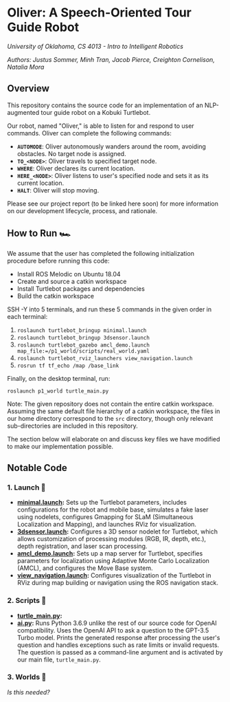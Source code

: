 # Oliver: A Speech-Oriented Tour Guide Robot

*University of Oklahoma, CS 4013 - Intro to Intelligent Robotics*

*Authors: Justus Sommer, Minh Tran, Jacob Pierce, Creighton Cornelison, Natalia Mora*

## Overview

This repository contains the source code for an implementation of an NLP-augmented tour guide robot on a Kobuki Turtlebot.

Our robot, named "Oliver," is able to listen for and respond to user commands. Oliver can complete the following commands:

* **`AUTOMODE`**: Oliver autonomously wanders around the room, avoiding obstacles. No target node is assigned.
* **`TO_<NODE>`**: Oliver travels to specified target node.
* **`WHERE`**: Oliver declares its current location.
* **`HERE_<NODE>`**: Oliver listens to user's specified node and sets it as its current location.
* **`HALT`**: Oliver will stop moving.

Please see our project report (to be linked here soon) for more information on our development lifecycle, process, and rationale.

## How to Run 🏎️

We assume that the user has completed the following initialization procedure before running this code:

* Install ROS Melodic on Ubuntu 18.04
* Create and source a catkin workspace
* Install Turtlebot packages and dependencies
* Build the catkin workspace

SSH -Y into 5 terminals, and run these 5 commands in the given order in each terminal:

1. `roslaunch turtlebot_bringup minimal.launch`
2. `roslaunch turtlebot_bringup 3dsensor.launch`
3. `roslaunch turtlebot_gazebo amcl_demo.launch map_file:=/p1_world/scripts/real_world.yaml`
4. `roslaunch turtlebot_rviz_launchers view_navigation.launch`
5. `rosrun tf tf_echo /map /base_link`

Finally, on the desktop terminal, run:

`roslaunch p1_world turtle_main.py`

Note: The given repository does not contain the entire catkin workspace. Assuming the same default file hierarchy of a catkin workspace, the files in our home directory correspond to the `src` directory, though only relevant sub-directories are included in this repository.

The section below will elaborate on and discuss key files we have modified to make our implementation possible.

## Notable Code

### 1. Launch 📁
* **[minimal.launch](https://github.com/nxm23763/cs4013_oliver/blob/main/turtlebot_bringup/launch/minimal.launch):** Sets up the Turtlebot parameters, includes configurations for the robot and mobile base, simulates a fake laser using nodelets, configures Gmapping for SLaM (Simultaneous Localization and Mapping), and launches RViz for visualization.
* **[3dsensor.launch](https://github.com/nxm23763/cs4013_oliver/blob/main/turtlebot_bringup/launch/3dsensor.launch):** Configures a 3D sensor nodelet for Turtlebot, which allows customization of processing modules (RGB, IR, depth, etc.), depth registration, and laser scan processing.
* **[amcl_demo.launch](https://github.com/nxm23763/cs4013_oliver/blob/main/turtlebot_gazebo/launch/amcl_demo.launch):** Sets up a map server for Turtlebot, specifies parameters for localization using Adaptive Monte Carlo Localization (AMCL), and configures the Move Base system.
* **[view_navigation.launch](https://github.com/nxm23763/cs4013_oliver/blob/main/turtlebot_rviz_launchers/launch/view_navigation.launch):** Configures visualization of the Turtlebot in RViz during map building or navigation using the ROS navigation stack.

### 2. Scripts 📁
* **[turtle_main.py](https://github.com/nxm23763/cs4013_oliver/blob/main/p1_world/scripts/turtle_main.py):**
* **[ai.py](https://github.com/nxm23763/cs4013_oliver/blob/main/p1_world/scripts/ai.py):** Runs Python 3.6.9 unlike the rest of our source code for OpenAI compatibility. Uses the OpenAI API to ask a question to the GPT-3.5 Turbo model. Prints the generated response after processing the user's question and handles exceptions such as rate limits or invalid requests. The question is passed as a command-line argument and is activated by our main file, `turtle_main.py`.

### 3. Worlds 📁
*Is this needed?*
